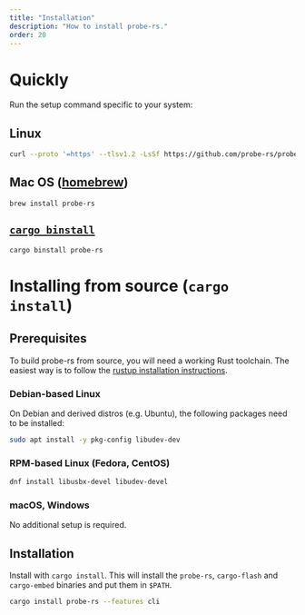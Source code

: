 ```yaml
---
title: "Installation"
description: "How to install probe-rs."
order: 20
---
```


# Quickly

Run the setup command specific to your system:

## Linux

```bash
curl --proto '=https' --tlsv1.2 -LsSf https://github.com/probe-rs/probe-rs/releases/latest/download/probe-rs-installer.sh | sh
```

## Mac OS ([homebrew](https://brew.sh/))

```
brew install probe-rs
```

## [`cargo binstall`](https://crates.io/crates/cargo-binstall)

```
cargo binstall probe-rs
```

# Installing from source (`cargo install`)

## Prerequisites

To build probe-rs from source, you will need a working Rust toolchain. The easiest way is to follow the [rustup installation instructions](https://rustup.rs).

### Debian-based Linux

On Debian and derived distros (e.g. Ubuntu), the following packages need to be installed:

```bash
sudo apt install -y pkg-config libudev-dev
```

### RPM-based Linux (Fedora, CentOS)

```bash
dnf install libusbx-devel libudev-devel
```

### macOS, Windows

No additional setup is required.

## Installation

Install with `cargo install`. This will install the `probe-rs`, `cargo-flash` and `cargo-embed` binaries and put them in `$PATH`.

```bash
cargo install probe-rs --features cli
```
